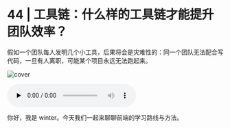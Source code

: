 # 44 | 工具链：什么样的工具链才能提升团队效率？

假如一个团队每人发明几个小工具，后果将会是灾难性的：同一个团队无法配合写代码，一旦有人离职，可能某个项目永远无法跑起来。

![cover](https://static001.geekbang.org/resource/image/15/b0/153c6456a919c059ab916e885d4d4db0.jpg)

<audio id="audio" controls="" preload="none">
    <source id="mp3" src="/mp3/42.mp3">
</audio>

你好，我是 winter。今天我们一起来聊聊前端的学习路线与方法。